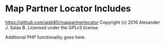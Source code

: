 # Map Partner Locator Includes #
https://github.com/ajsb85/mappartnerlocator
Copyright (c) 2016 Alexander J. Salas B.
Licensed under the GPLv3 license.

Additional PHP functionality goes here.
